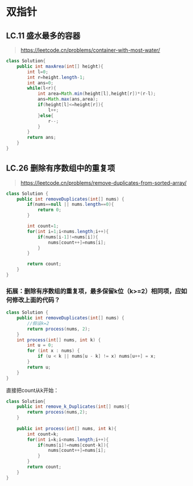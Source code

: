 # 双指针

## LC.11 盛水最多的容器
> https://leetcode.cn/problems/container-with-most-water/
```java
class Solution{
    public int maxArea(int[] height){
        int l=0;
        int r=height.length-1;
        int ans=0;
        while(l<r){
            int area=Math.min(height[l],height[r])*(r-l);
            ans=Math.max(ans,area);
            if(height[l]<=height[r]){
                l++;
            }else{
                r--;
            }
        }
        return ans;
    }
}
```
## LC.26 删除有序数组中的重复项
> https://leetcode.cn/problems/remove-duplicates-from-sorted-array/
```java
class Solution {
    public int removeDuplicates(int[] nums) {
        if(nums==null || nums.length==0){
            return 0;
        }

        int count=1;
        for(int i=1;i<nums.length;i++){
            if(nums[i-1]!=nums[i]){
                nums[count++]=nums[i];
            }
        }

        return count;
    }
}
```
### 拓展：删除有序数组的重复项，最多保留k位（k>=2）相同项，应如何修改上面的代码？
```java
class Solution {
    public int removeDuplicates(int[] nums) {   
        //假设k=2
        return process(nums, 2);
    }
    int process(int[] nums, int k) {
        int u = 0; 
        for (int x : nums) {
            if (u < k || nums[u - k] != x) nums[u++] = x;
        }
        return u;
    }
}
```

直接把count从k开始：
```java
class Solution{
    public int remove_k_Duplicates(int[] nums){
        return process(nums,2);    
    }
    
    public int process(int[] nums, int k){
        int count=k;
        for(int i=k;i<nums.length;i++){
            if(nums[i]!=nums[count-k]){
                nums[count++]=nums[i];
            }
        }
        return count;
    }
}
```

